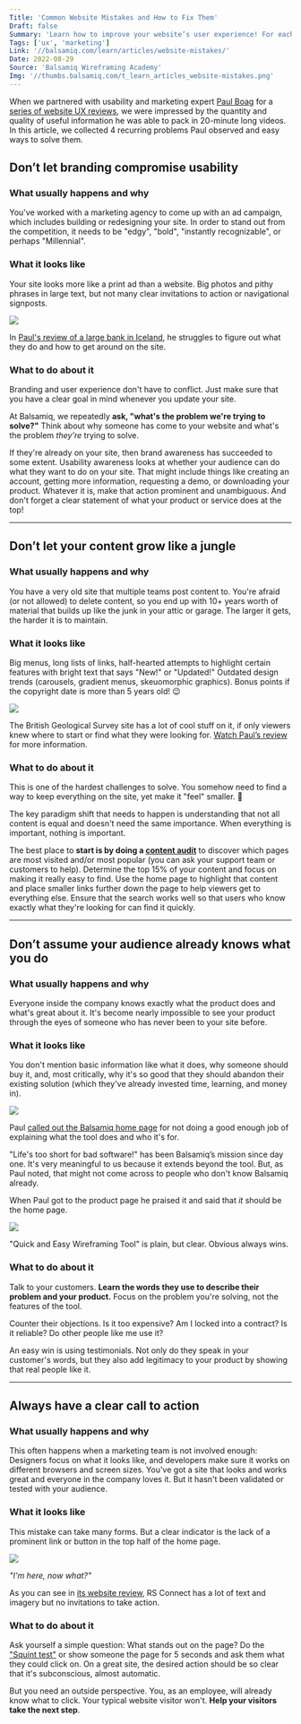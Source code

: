 ```yaml
---
Title: 'Common Website Mistakes and How to Fix Them'
Draft: false
Summary: 'Learn how to improve your website’s user experience! For each mistake you’ll learn what usually happens and why, what it looks like, and what to do about it.'
Tags: ['ux', 'marketing']
Link: '//balsamiq.com/learn/articles/website-mistakes/'
Date: 2022-08-29
Source: 'Balsamiq Wireframing Academy'
Img: '//thumbs.balsamiq.com/t_learn_articles_website-mistakes.png'
---
```


When we partnered with usability and marketing expert [Paul Boag](https://boagworld.com/) for a [series of website UX reviews](https://balsamiq.com/learn/videos/website-ux-reviews/), we were impressed by the quantity and quality of useful information he was able to pack in 20-minute long videos. In this article, we collected 4 recurring problems Paul observed and easy ways to solve them.

Don’t let branding compromise usability
---------------------------------------

### What usually happens and why

You've worked with a marketing agency to come up with an ad campaign, which includes building or redesigning your site. In order to stand out from the competition, it needs to be "edgy", "bold", "instantly recognizable", or perhaps "Millennial".

### What it looks like

Your site looks more like a print ad than a website. Big photos and pithy phrases in large text, but not many clear invitations to action or navigational signposts.

![](https://balsamiq.com/assets/learn/articles/website-mistakes/iceland-bank.png)

In [Paul's review of a large bank in Iceland](https://balsamiq.com/learn/videos/website-ux-reviews/online-banking/), he struggles to figure out what they do and how to get around on the site.

### What to do about it

Branding and user experience don't have to conflict. Just make sure that you have a clear goal in mind whenever you update your site.

At Balsamiq, we repeatedly **ask, "what's the problem we're trying to solve?"** Think about why someone has come to your website and what's the problem _they're_ trying to solve.

If they're already on your site, then brand awareness has succeeded to some extent. Usability awareness looks at whether your audience can do what they want to do on your site. That might include things like creating an account, getting more information, requesting a demo, or downloading your product. Whatever it is, make that action prominent and unambiguous. And don't forget a clear statement of what your product or service does at the top!

* * *

Don’t let your content grow like a jungle
-----------------------------------------

### What usually happens and why

You have a very old site that multiple teams post content to. You're afraid (or not allowed) to delete content, so you end up with 10+ years worth of material that builds up like the junk in your attic or garage. The larger it gets, the harder it is to maintain.

### What it looks like

Big menus, long lists of links, half-hearted attempts to highlight certain features with bright text that says "New!" or "Updated!" Outdated design trends (carousels, gradient menus, skeuomorphic graphics). Bonus points if the copyright date is more than 5 years old! 😉

![](https://balsamiq.com/assets/learn/articles/website-mistakes/bgs-site.png)

The British Geological Survey site has a lot of cool stuff on it, if only viewers knew where to start or find what they were looking for. [Watch Paul’s review](https://balsamiq.com/learn/videos/website-ux-reviews/geoscience-education/) for more information.

### What to do about it

This is one of the hardest challenges to solve. You somehow need to find a way to keep everything on the site, yet make it "feel" smaller. 🤔

The key paradigm shift that needs to happen is understanding that not all content is equal and doesn't need the same importance. When everything is important, nothing is important.

The best place to **start is by doing a [content audit](https://uxmastery.com/how-to-conduct-a-content-audit/)** to discover which pages are most visited and/or most popular (you can ask your support team or customers to help). Determine the top 15% of your content and focus on making it really easy to find. Use the home page to highlight that content and place smaller links further down the page to help viewers get to everything else. Ensure that the search works well so that users who know exactly what they're looking for can find it quickly.

* * *

Don’t assume your audience already knows what you do
----------------------------------------------------

### What usually happens and why

Everyone inside the company knows exactly what the product does and what's great about it. It's become nearly impossible to see your product through the eyes of someone who has never been to your site before.

### What it looks like

You don't mention basic information like what it does, why someone should buy it, and, most critically, why it's so good that they should abandon their existing solution (which they've already invested time, learning, and money in).

![](https://balsamiq.com/assets/learn/articles/website-mistakes/balsamiq-home.png)

Paul [called out the Balsamiq home page](https://balsamiq.com/learn/videos/website-ux-reviews/balsamiq-website/) for not doing a good enough job of explaining what the tool does and who it's for.

"Life's too short for bad software!" has been Balsamiq’s mission since day one. It's very meaningful to us because it extends beyond the tool. But, as Paul noted, that might not come across to people who don't know Balsamiq already.

When Paul got to the product page he praised it and said that _it_ should be the home page.

![](https://balsamiq.com/assets/learn/articles/website-mistakes/balsamiq-product.png)

"Quick and Easy Wireframing Tool" is plain, but clear. Obvious always wins.

### What to do about it

Talk to your customers. **Learn the words they use to describe their problem and your product.** Focus on the problem you're solving, not the features of the tool.

Counter their objections. Is it too expensive? Am I locked into a contract? Is it reliable? Do other people like me use it?

An easy win is using testimonials. Not only do they speak in your customer's words, but they also add legitimacy to your product by showing that real people like it.

* * *

Always have a clear call to action
----------------------------------

### What usually happens and why

This often happens when a marketing team is not involved enough: Designers focus on what it looks like, and developers make sure it works on different browsers and screen sizes. You've got a site that looks and works great and everyone in the company loves it. But it hasn't been validated or tested with your audience.

### What it looks like

This mistake can take many forms. But a clear indicator is the lack of a prominent link or button in the top half of the home page.

![](https://balsamiq.com/assets/learn/articles/website-mistakes/rsconnect.png)

_"I'm here, now what?"_

As you can see in [its website review](https://balsamiq.com/learn/videos/website-ux-reviews/vehicle-installation/), RS Connect has a lot of text and imagery but no invitations to take action.

### What to do about it

Ask yourself a simple question: What stands out on the page? Do the ["Squint test"](https://learnui.design/blog/squint-test-ui-design-case-study.html) or show someone the page for 5 seconds and ask them what they could click on. On a great site, the desired action should be so clear that it's subconscious, almost automatic.

But you need an outside perspective. You, as an employee, will already know what to click. Your typical website visitor won't. **Help your visitors take the next step**.
